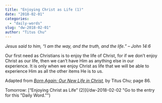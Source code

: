 ```yaml
---
title: "Enjoying Christ as Life (1)"
date: "2018-02-01"
categories: 
  - "daily-words"
slug: "dw-2018-02-01"
author: "Titus Chu"
---
```


_Jesus said to him, “I am the way, and the truth, and the life.”_ _– John 14:6_

Our first need as Christians is to enjoy the life of Christ, for if we don’t enjoy Christ as our life, then we can’t have Him as anything else in our experience. It is only when we enjoy Christ as life that we will be able to experience Him as all the other items He is to us.

Adapted from _[Born Again: Our New Life in Christ](/book-born-again/ "Go to the listing for this book."),_ by Titus Chu; page 86.

Tomorrow: [“Enjoying Christ as Life” (2)](/dw-2018-02-02 "Go to the entry for this "Daily Word."")
